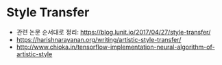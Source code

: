 # Style Transfer


- 관련 논문 순서대로 정리: https://blog.lunit.io/2017/04/27/style-transfer/
- https://harishnarayanan.org/writing/artistic-style-transfer/
- http://www.chioka.in/tensorflow-implementation-neural-algorithm-of-artistic-style
